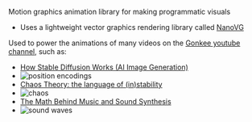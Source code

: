 Motion graphics animation library for making programmatic visuals
- Uses a lightweight vector graphics rendering library called [NanoVG](https://github.com/memononen/nanovg)

Used to power the animations of many videos on the [Gonkee youtube channel](https://www.youtube.com/@gonkee), such as:
- [How Stable Diffusion Works (AI Image Generation)](https://www.youtube.com/watch?v=sFztPP9qPRc)
- ![position encodings](https://github.com/Gonkee/Chalq/assets/41216697/76c4ca44-0703-4011-8503-186717cb4f84)
- [Chaos Theory: the language of (in)stability](https://www.youtube.com/watch?v=uzJXeluCKMs)
- ![chaos](https://github.com/Gonkee/Chalq/assets/41216697/c19d8dc6-7fd8-447d-a3fa-5ffe3ff6f589)
- [The Math Behind Music and Sound Synthesis](https://www.youtube.com/watch?v=Y7TesKMSE74)
- ![sound waves](https://github.com/Gonkee/Chalq/assets/41216697/65bb345b-990b-48f2-968d-b53924a7f464)

